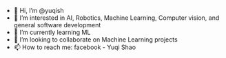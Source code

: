 - 👋 Hi, I’m @yuqish
- 👀 I’m interested in AI, Robotics, Machine Learning, Computer vision, and general software development
- 🌱 I’m currently learning ML
- 💞️ I’m looking to collaborate on Machine Learning projects
- 📫 How to reach me: facebook - Yuqi Shao

<!---
yuqish/yuqish is a ✨ special ✨ repository because its `README.md` (this file) appears on your GitHub profile.
You can click the Preview link to take a look at your changes.
--->
